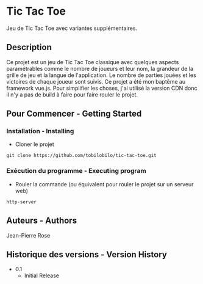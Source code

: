 # Tic Tac Toe

Jeu de Tic Tac Toe avec variantes supplémentaires.

## Description

Ce projet est un jeu de Tic Tac Toe classique avec quelques aspects paramétrables comme le nombre de joueurs et leur nom, la grandeur de la grille de jeu et la langue de l'application. Le nombre de parties jouées et les victoires de chaque joueur sont suivis. Ce projet a été mon baptême au framework vue.js. Pour simplifier les choses, j'ai utilisé la version CDN donc il n'y a pas de build à faire pour faire rouler le projet.

## Pour Commencer - Getting Started

<!---### Dépendences - Dependencies--->

<!---* Un navigateur web à jour--->
<!---* Un serveur web--->

### Installation - Installing

* Cloner le projet
```
git clone https://github.com/tobilobilo/tic-tac-toe.git
```

### Exécution du programme - Executing program

* Rouler la commande (ou équivalent pour rouler le projet sur un serveur web)
```
http-server
```

<!---## Aide - Help--->
 


## Auteurs - Authors

Jean-Pierre Rose

## Historique des versions - Version History

* 0.1
    * Initial Release

<!---## License--->

<!---This project is licensed under the [NAME HERE] License - see the LICENSE.md file for details--->

<!---## Remerciements - Acknowledgments--->
 
